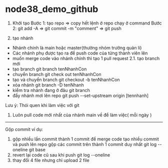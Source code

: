 # node38_demo_github
1. Khởi tạo
Bước 1: tạo repo => copy hết lệnh ở repo chạy ở command
Bước 2: git add -A =>  git commit -m "comment" => git push


2. tạo nhánh
- Nhánh chính là main hoặc master(thường nhóm trưởng quản lí)
- Các nhánh phụ được tạo ra để push code của từng thành viên lên 
- muốn merge code vào nhánh chính thì tạo 1 pull request 
2.1. tạo branch mới
- tạo branch git branch tenNhanhCon
- chuyển branch git check out tenNhanhCon
- tạo và chuyển branch git checkout -b tenNhanhCon
- xóa nhánh git branch -D tenNhanh
- kiểm tra nhánh đang ở đâu git branch
- đẩy nhánh mơi lên repo git push --set-upstream origin [tennhanh]

Lưu ý: Thói quen khi làm việc với git
1. Luôn pull code mới nhất của nhánh main về để làm việc( mỗi ngày )


***********************************************************************


Gộp commit
ví dụ:
1. gộp nhiều lần commit thành 1 commit để merge code
tạo nhiều commit và push lên repo
gộp các commit trên thành 1 commit duy nhất 
git log --oneline
git base 
2. revert lại code cũ sau khi push
git log --oneline
3. thay đổi 4 file nhưng chỉ upload 2 file



